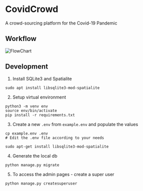 # CovidCrowd

A crowd-sourcing platform for the Covid-19 Pandemic

## Workflow

![FlowChart](https://github.com/tecoholic/CovidCrowd/raw/master/docs/CovidCrowd-Workflow.png)


## Development

1. Install SQLite3 and Spatialite

```shell script
sudo apt install libsqlite3-mod-spatialite
```

2. Setup virtual environment

```shell script
python3 -m venv env
source env/bin/activate
pip install -r requirements.txt
```

3. Create a new `.env` from `example.env` and populate the values

```shell script
cp example.env .env
# Edit the .env file according to your needs

sudo apt-get install libsqlite3-mod-spatialite
```

4. Generate the local db

```shell script
python manage.py migrate
```

5. To access the admin pages - create a super user

```shell script
python manage.py createsuperuser
```
